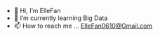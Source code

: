 - 👋 Hi, I’m ElleFan
- 🌱 I’m currently learning Big Data
- 📫 How to reach me ... ElleFan0610@Gmail.com

<!---
ElleFan/ElleFan is a ✨ special ✨ repository because its `README.md` (this file) appears on your GitHub profile.
You can click the Preview link to take a look at your changes.
--->
